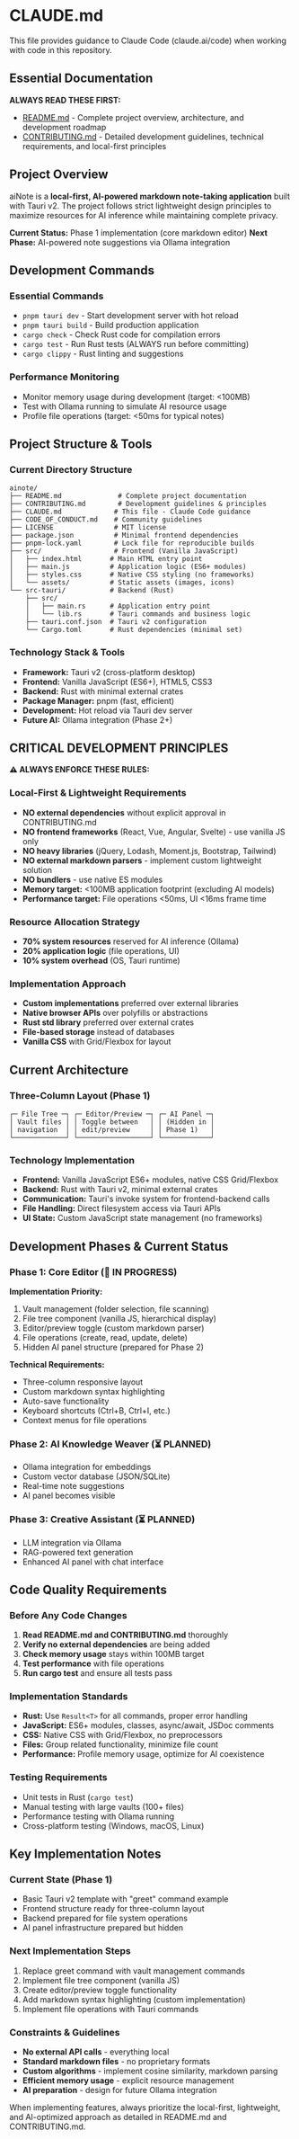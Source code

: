 # CLAUDE.md

This file provides guidance to Claude Code (claude.ai/code) when working with code in this repository.

## Essential Documentation

**ALWAYS READ THESE FIRST:**
- [README.md](README.md) - Complete project overview, architecture, and development roadmap
- [CONTRIBUTING.md](CONTRIBUTING.md) - Detailed development guidelines, technical requirements, and local-first principles

## Project Overview

aiNote is a **local-first, AI-powered markdown note-taking application** built with Tauri v2. The project follows strict lightweight design principles to maximize resources for AI inference while maintaining complete privacy.

**Current Status:** Phase 1 implementation (core markdown editor)
**Next Phase:** AI-powered note suggestions via Ollama integration

## Development Commands

### Essential Commands
- `pnpm tauri dev` - Start development server with hot reload
- `pnpm tauri build` - Build production application
- `cargo check` - Check Rust code for compilation errors
- `cargo test` - Run Rust tests (ALWAYS run before committing)
- `cargo clippy` - Rust linting and suggestions

### Performance Monitoring
- Monitor memory usage during development (target: <100MB)
- Test with Ollama running to simulate AI resource usage
- Profile file operations (target: <50ms for typical notes)

## Project Structure & Tools

### Current Directory Structure
```
ainote/
├── README.md              # Complete project documentation
├── CONTRIBUTING.md        # Development guidelines & principles
├── CLAUDE.md             # This file - Claude Code guidance
├── CODE_OF_CONDUCT.md    # Community guidelines
├── LICENSE               # MIT license
├── package.json          # Minimal frontend dependencies
├── pnpm-lock.yaml        # Lock file for reproducible builds
├── src/                  # Frontend (Vanilla JavaScript)
│   ├── index.html       # Main HTML entry point
│   ├── main.js          # Application logic (ES6+ modules)
│   ├── styles.css       # Native CSS styling (no frameworks)
│   └── assets/          # Static assets (images, icons)
└── src-tauri/           # Backend (Rust)
    ├── src/
    │   ├── main.rs      # Application entry point
    │   └── lib.rs       # Tauri commands and business logic
    ├── tauri.conf.json  # Tauri v2 configuration
    └── Cargo.toml       # Rust dependencies (minimal set)
```

### Technology Stack & Tools
- **Framework:** Tauri v2 (cross-platform desktop)
- **Frontend:** Vanilla JavaScript (ES6+), HTML5, CSS3
- **Backend:** Rust with minimal external crates
- **Package Manager:** pnpm (fast, efficient)
- **Development:** Hot reload via Tauri dev server
- **Future AI:** Ollama integration (Phase 2+)

## CRITICAL DEVELOPMENT PRINCIPLES

**⚠️ ALWAYS ENFORCE THESE RULES:**

### Local-First & Lightweight Requirements
- **NO external dependencies** without explicit approval in CONTRIBUTING.md
- **NO frontend frameworks** (React, Vue, Angular, Svelte) - use vanilla JS only
- **NO heavy libraries** (jQuery, Lodash, Moment.js, Bootstrap, Tailwind)
- **NO external markdown parsers** - implement custom lightweight solution
- **NO bundlers** - use native ES modules
- **Memory target:** <100MB application footprint (excluding AI models)
- **Performance target:** File operations <50ms, UI <16ms frame time

### Resource Allocation Strategy
- **70% system resources** reserved for AI inference (Ollama)
- **20% application logic** (file operations, UI)
- **10% system overhead** (OS, Tauri runtime)

### Implementation Approach
- **Custom implementations** preferred over external libraries
- **Native browser APIs** over polyfills or abstractions
- **Rust std library** preferred over external crates
- **File-based storage** instead of databases
- **Vanilla CSS** with Grid/Flexbox for layout

## Current Architecture

### Three-Column Layout (Phase 1)
```
┌─ File Tree ─┐ ┌─ Editor/Preview ─┐ ┌─ AI Panel ─┐
│ Vault files │ │ Toggle between   │ │ (Hidden in │
│ navigation  │ │ edit/preview     │ │ Phase 1)   │
└─────────────┘ └──────────────────┘ └────────────┘
```

### Technology Implementation
- **Frontend:** Vanilla JavaScript ES6+ modules, native CSS Grid/Flexbox
- **Backend:** Rust with Tauri v2, minimal external crates
- **Communication:** Tauri's invoke system for frontend-backend calls
- **File Handling:** Direct filesystem access via Tauri APIs
- **UI State:** Custom JavaScript state management (no frameworks)

## Development Phases & Current Status

### Phase 1: Core Editor (🔄 IN PROGRESS)
**Implementation Priority:**
1. Vault management (folder selection, file scanning)
2. File tree component (vanilla JS, hierarchical display)
3. Editor/preview toggle (custom markdown parser)
4. File operations (create, read, update, delete)
5. Hidden AI panel structure (prepared for Phase 2)

**Technical Requirements:**
- Three-column responsive layout
- Custom markdown syntax highlighting
- Auto-save functionality
- Keyboard shortcuts (Ctrl+B, Ctrl+I, etc.)
- Context menus for file operations

### Phase 2: AI Knowledge Weaver (⏳ PLANNED)
- Ollama integration for embeddings
- Custom vector database (JSON/SQLite)
- Real-time note suggestions
- AI panel becomes visible

### Phase 3: Creative Assistant (⏳ PLANNED)
- LLM integration via Ollama
- RAG-powered text generation
- Enhanced AI panel with chat interface

## Code Quality Requirements

### Before Any Code Changes
1. **Read README.md and CONTRIBUTING.md** thoroughly
2. **Verify no external dependencies** are being added
3. **Check memory usage** stays within 100MB target
4. **Test performance** with file operations
5. **Run cargo test** and ensure all tests pass

### Implementation Standards
- **Rust:** Use `Result<T>` for all commands, proper error handling
- **JavaScript:** ES6+ modules, classes, async/await, JSDoc comments
- **CSS:** Native CSS with Grid/Flexbox, no preprocessors
- **Files:** Group related functionality, minimize file count
- **Performance:** Profile memory usage, optimize for AI coexistence

### Testing Requirements
- Unit tests in Rust (`cargo test`)
- Manual testing with large vaults (100+ files)
- Performance testing with Ollama running
- Cross-platform testing (Windows, macOS, Linux)

## Key Implementation Notes

### Current State (Phase 1)
- Basic Tauri v2 template with "greet" command example
- Frontend structure ready for three-column layout
- Backend prepared for file system operations
- AI panel infrastructure prepared but hidden

### Next Implementation Steps
1. Replace greet command with vault management commands
2. Implement file tree component (vanilla JS)
3. Create editor/preview toggle functionality
4. Add markdown syntax highlighting (custom implementation)
5. Implement file operations with Tauri commands

### Constraints & Guidelines
- **No external API calls** - everything local
- **Standard markdown files** - no proprietary formats
- **Custom algorithms** - implement cosine similarity, markdown parsing
- **Efficient memory usage** - explicit resource management
- **AI preparation** - design for future Ollama integration

When implementing features, always prioritize the local-first, lightweight, and AI-optimized approach as detailed in README.md and CONTRIBUTING.md.